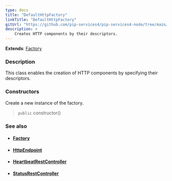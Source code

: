 ```yaml
---
type: docs
title: "DefaultHttpFactory"
linkTitle: "DefaultHttpFactory"
gitUrl: "https://github.com/pip-services4/pip-services4-node/tree/main/pip-services4-http-node"
description: >
    Creates HTTP components by their descriptors.
---
```


**Extends**: [Factory](../../../components/build/factory)

### Description

This class enables the creation of HTTP components by specifying their descriptors.

### Constructors
Create a new instance of the factory.

> `public` constructor()


### See also
- #### [Factory](../../../components/build/factory)
- #### [HttpEndpoint](../../controllers/http_endpoint)
- #### [HeartbeatRestController](../../controllers/heartbeat_rest_controller)
- #### [StatusRestController](../../controllers/status_rest_controller)
